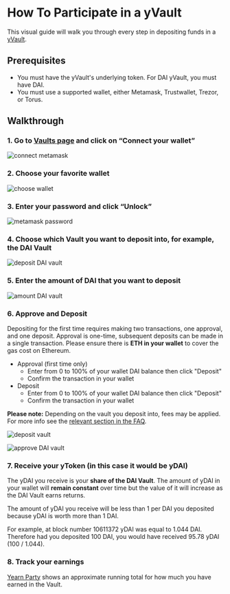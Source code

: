 # How To Participate in a yVault

This visual guide will walk you through every step in depositing funds in a [yVault](https://docs.yearn.finance/yearn-finance/yvaults/overview).

## Prerequisites

- You must have the yVault's underlying token. For DAI yVault, you must have DAI.
- You must use a supported wallet, either Metamask, Trustwallet, Trezor, or Torus.

## Walkthrough

### 1. Go to [Vaults page](https://yearn.finance/vaults) and click on “Connect your wallet”

![connect metamask](https://i.imgur.com/ShWcOX6.jpg)

### 2. Choose your favorite wallet

![choose wallet](https://i.imgur.com/TuabuVf.jpg)

### 3. Enter your password and click “Unlock”

![metamask password](https://i.imgur.com/nep4a4D.jpg)

### 4. Choose which Vault you want to deposit into, for example, the DAI Vault

![deposit DAI vault](https://i.imgur.com/IcmANu3.jpg)

### 5. Enter the amount of DAI that you want to deposit

![amount DAI vault](https://i.imgur.com/VaAGaOc.jpg)

### 6. Approve and Deposit

Depositing for the first time requires making two transactions, one approval, and one deposit. Approval is one-time, subsequent deposits can be made in a single transaction. Please ensure there is **ETH in your wallet** to cover the gas cost on Ethereum.

- Approval (first time only)
  - Enter from 0 to 100% of your wallet DAI balance then click "Deposit"
  - Confirm the transaction in your wallet
- Deposit
  - Enter from 0 to 100% of your wallet DAI balance then click "Deposit"
  - Confirm the transaction in your wallet

**Please note:** Depending on the vault you deposit into, fees may be applied. For more info see the [relevant section in the FAQ](../faq.md#what-are-the-fees).

![deposit vault](https://i.imgur.com/RneAtGx.jpg)

![approve DAI vault](https://i.imgur.com/pPGoSiP.jpg)

### 7. Receive your yToken (in this case it would be yDAI)

The yDAI you receive is your **share of the DAI Vault**. The amount of yDAI in your wallet will **remain constant** over time but the value of it will increase as the DAI Vault earns returns.

The amount of yDAI you receive will be less than 1 per DAI you deposited because yDAI is worth more than 1 DAI.

For example, at block number 10611372 yDAI was equal to 1.044 DAI. Therefore had you deposited 100 DAI, you would have received 95.78 yDAI (100 / 1.044).

### 8. Track your earnings

[Yearn Party](https://yearn.party/) shows an approximate running total for how much you have earned in the Vault.
